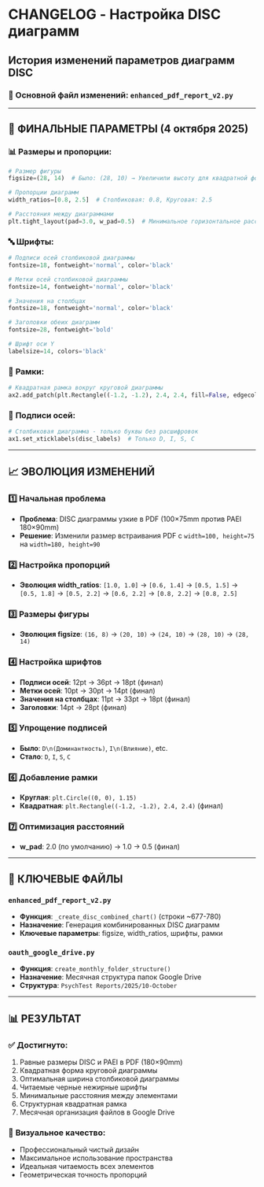 # CHANGELOG - Настройка DISC диаграмм

## История изменений параметров диаграмм DISC

### 📁 Основной файл изменений: `enhanced_pdf_report_v2.py`

---

## 🎯 ФИНАЛЬНЫЕ ПАРАМЕТРЫ (4 октября 2025)

### 📊 **Размеры и пропорции:**
```python
# Размер фигуры
figsize=(28, 14)  # Было: (28, 10) → Увеличили высоту для квадратной формы

# Пропорции диаграмм  
width_ratios=[0.8, 2.5]  # Столбиковая: 0.8, Круговая: 2.5

# Расстояния между диаграммами
plt.tight_layout(pad=3.0, w_pad=0.5)  # Минимальное горизонтальное расстояние
```

### 🔤 **Шрифты:**
```python
# Подписи осей столбиковой диаграммы
fontsize=18, fontweight='normal', color='black'

# Метки осей столбиковой диаграммы  
fontsize=14, fontweight='normal', color='black'

# Значения на столбцах
fontsize=18, fontweight='normal', color='black'

# Заголовки обеих диаграмм
fontsize=28, fontweight='bold'

# Шрифт оси Y
labelsize=14, colors='black'
```

### 🔲 **Рамки:**
```python
# Квадратная рамка вокруг круговой диаграммы
ax2.add_patch(plt.Rectangle((-1.2, -1.2), 2.4, 2.4, fill=False, edgecolor='black', linewidth=2))
```

### 📝 **Подписи осей:**
```python
# Столбиковая диаграмма - только буквы без расшифровок
ax1.set_xticklabels(disc_labels)  # Только D, I, S, C
```

---

## 📈 ЭВОЛЮЦИЯ ИЗМЕНЕНИЙ

### 1️⃣ **Начальная проблема**
- **Проблема**: DISC диаграммы узкие в PDF (100×75mm против PAEI 180×90mm)
- **Решение**: Изменили размер встраивания PDF с `width=100, height=75` на `width=180, height=90`

### 2️⃣ **Настройка пропорций**
- **Эволюция width_ratios**: `[1.0, 1.0]` → `[0.6, 1.4]` → `[0.5, 1.5]` → `[0.5, 1.8]` → `[0.5, 2.2]` → `[0.6, 2.2]` → `[0.8, 2.2]` → `[0.8, 2.5]`

### 3️⃣ **Размеры фигуры**
- **Эволюция figsize**: `(16, 8)` → `(20, 10)` → `(24, 10)` → `(28, 10)` → `(28, 14)`

### 4️⃣ **Настройка шрифтов**
- **Подписи осей**: 12pt → 36pt → 18pt (финал)
- **Метки осей**: 10pt → 30pt → 14pt (финал)  
- **Значения на столбцах**: 11pt → 33pt → 18pt (финал)
- **Заголовки**: 14pt → 28pt (финал)

### 5️⃣ **Упрощение подписей**
- **Было**: `D\n(Доминантность)`, `I\n(Влияние)`, etc.
- **Стало**: `D`, `I`, `S`, `C`

### 6️⃣ **Добавление рамки**
- **Круглая**: `plt.Circle((0, 0), 1.15)`
- **Квадратная**: `plt.Rectangle((-1.2, -1.2), 2.4, 2.4)` (финал)

### 7️⃣ **Оптимизация расстояний**
- **w_pad**: 2.0 (по умолчанию) → 1.0 → 0.5 (финал)

---

## 🎯 КЛЮЧЕВЫЕ ФАЙЛЫ

### `enhanced_pdf_report_v2.py`
- **Функция**: `_create_disc_combined_chart()` (строки ~677-780)
- **Назначение**: Генерация комбинированных DISC диаграмм
- **Ключевые параметры**: figsize, width_ratios, шрифты, рамки

### `oauth_google_drive.py`
- **Функция**: `create_monthly_folder_structure()`
- **Назначение**: Месячная структура папок Google Drive
- **Структура**: `PsychTest Reports/2025/10-October`

---

## 📊 РЕЗУЛЬТАТ

### ✅ **Достигнуто:**
1. Равные размеры DISC и PAEI в PDF (180×90mm)
2. Квадратная форма круговой диаграммы  
3. Оптимальная ширина столбиковой диаграммы
4. Читаемые черные нежирные шрифты
5. Минимальные расстояния между элементами
6. Структурная квадратная рамка
7. Месячная организация файлов в Google Drive

### 🎨 **Визуальное качество:**
- Профессиональный чистый дизайн
- Максимальное использование пространства
- Идеальная читаемость всех элементов
- Геометрическая точность пропорций